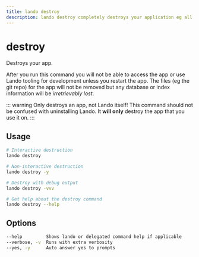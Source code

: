 ```yaml
---
title: lando destroy
description: lando destroy completely destroys your application eg all data will be lost after running this command.
---
```


# destroy

Destroys your app.

After you run this command you will not be able to access the app or use Lando tooling for development unless you restart the app. The files (eg the git repo) for the app will not be removed but any database or index information will be _irretrievably lost_.

::: warning Only destroys an app, not Lando itself!
This command should not be confused with uninstalling Lando. It **will only** destroy the app that you use it on.
:::

## Usage

```bash
# Interactive destruction
lando destroy

# Non-interactive destruction
lando destroy -y

# Destroy with debug output
lando destroy -vvv

# Get help about the destroy command
lando destroy --help
```

## Options

```bash
--help         Shows lando or delegated command help if applicable
--verbose, -v  Runs with extra verbosity
--yes, -y      Auto answer yes to prompts
```
